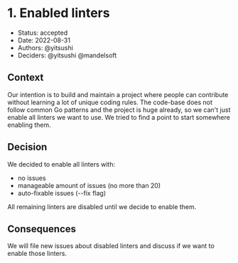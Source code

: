 # 1. Enabled linters

* Status: accepted
* Date: 2022-08-31
* Authors: @yitsushi
* Deciders: @yitsushi @mandelsoft

## Context

Our intention is to build and maintain a project where people can contribute
without learning a lot of unique coding rules. The code-base does not follow
common Go patterns and the project is huge already, so we can't just enable all
linters we want to use. We tried to find a point to start somewhere enabling
them.

## Decision

We decided to enable all linters with:

* no issues
* manageable amount of issues (no more than 20)
* auto-fixable issues (--fix flag)

All remaining linters are disabled until we decide to enable them.

## Consequences

We will file new issues about disabled linters and discuss if we want to enable
those linters.
